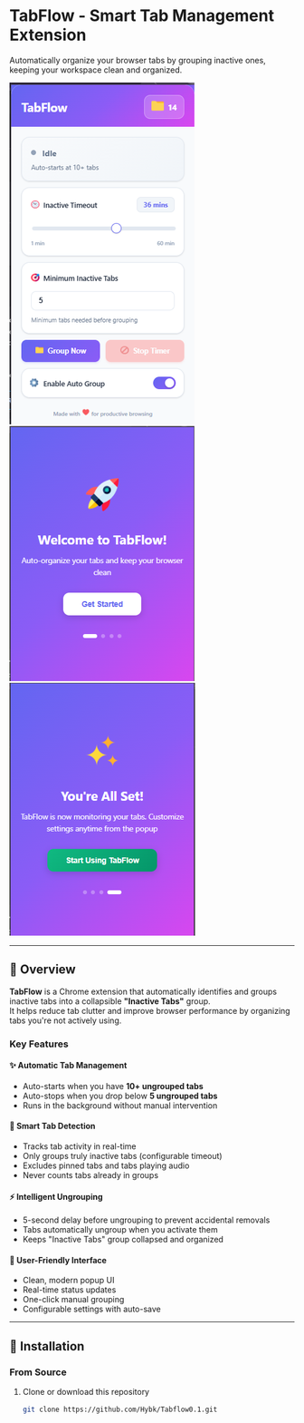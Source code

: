 # TabFlow - Smart Tab Management Extension

Automatically organize your browser tabs by grouping inactive ones, keeping your workspace clean and organized.

![Show Image](./img/image.png)
![Show Image](./img/imgTab.png)
![Show Image](./img/imgTab%202.png)

---

## 🎯 Overview

**TabFlow** is a Chrome extension that automatically identifies and groups inactive tabs into a collapsible **"Inactive Tabs"** group.  
It helps reduce tab clutter and improve browser performance by organizing tabs you're not actively using.

### Key Features

#### ✨ Automatic Tab Management

- Auto-starts when you have **10+ ungrouped tabs**
- Auto-stops when you drop below **5 ungrouped tabs**
- Runs in the background without manual intervention

#### 🎯 Smart Tab Detection

- Tracks tab activity in real-time
- Only groups truly inactive tabs (configurable timeout)
- Excludes pinned tabs and tabs playing audio
- Never counts tabs already in groups

#### ⚡ Intelligent Ungrouping

- 5-second delay before ungrouping to prevent accidental removals
- Tabs automatically ungroup when you activate them
- Keeps "Inactive Tabs" group collapsed and organized

#### 🎨 User-Friendly Interface

- Clean, modern popup UI
- Real-time status updates
- One-click manual grouping
- Configurable settings with auto-save

---

## 🚀 Installation

### From Source

1. Clone or download this repository
   ```bash
   git clone https://github.com/Hybk/Tabflow0.1.git
   ```
